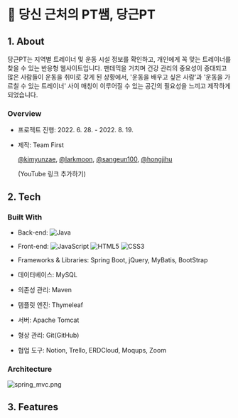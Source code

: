 # 💪 당신 근처의 PT쌤, 당근PT



## 1. About

당근PT는 지역별 트레이너 및 운동 시설 정보를 확인하고, 개인에게 꼭 맞는 트레이너를 찾을 수 있는 반응형 웹사이트입니다. 팬데믹을 거치며 건강 관리의 중요성이 증대되고 많은 사람들이 운동을 취미로 갖게 된 상황에서, '운동을 배우고 싶은 사람'과 '운동을 가르칠 수 있는 트레이너' 사이 매칭이 이루어질 수 있는 공간의 필요성을 느끼고 제작하게 되었습니다. 



### Overview

- 프로젝트 진행: 2022. 6. 28. - 2022. 8. 19.

- 제작: Team First

  [@kimyunzae](https://github.com/kimyunzae), [@larkmoon](https://github.com/larkmoon), [@sangeun100](https://github.com/sangeun100), [@hongjihu](https://github.com/hongjihu)

  (YouTube 링크 추가하기)



## 2. Tech

### Built With
- Back-end: ![Java](https://img.shields.io/badge/java-%23ED8B00.svg?style=for-the-badge&logo=java&logoColor=white)

- Front-end: ![JavaScript](https://img.shields.io/badge/javascript-%23323330.svg?style=for-the-badge&logo=javascript&logoColor=%23F7DF1E) ![HTML5](https://img.shields.io/badge/html5-%23E34F26.svg?style=for-the-badge&logo=html5&logoColor=white) ![CSS3](https://img.shields.io/badge/css3-%231572B6.svg?style=for-the-badge&logo=css3&logoColor=white)

- Frameworks & Libraries: Spring Boot, jQuery, MyBatis, BootStrap

  


- 데이터베이스: MySQL
- 의존성 관리: Maven
- 템플릿 엔진: Thymeleaf
- 서버: Apache Tomcat
- 형상 관리: Git(GitHub)
- 협업 도구: Notion, Trello, ERDCloud, Moqups, Zoom



### Architecture

![spring_mvc.png](https://github.com/larkmoon/CarrotPT/blob/master/main/resources/static/images/spring_mvc.png?raw=true)

## 3. Features

### 
